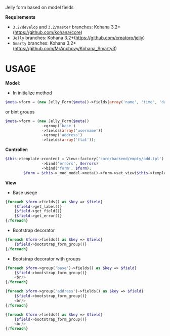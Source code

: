 Jelly form based on model fields


**Requirements**


* `3.2/develop` and `3.2/master` branches: Kohana 3.2+ (https://github.com/kohana/core)
* `Jelly` branches: Kohana 3.2+(https://github.com/creatoro/jelly)
* `Smarty` branches: Kohana 3.2+(https://github.com/MrAnchovy/Kohana_Smarty3)


USAGE
========

**Model**:

* In initialize method


```php
$meta->form = (new Jelly_Form($meta))->fields(array('name', 'time', 'date', 'file', 'icon', 'text', 'enum', 'country'));
```

or bint groups

```php
$meta->form = (new Jelly_Form($meta))
                ->group('base')
                ->fields(array('username'))
                ->group('address')
                ->fields(array('flat'));
```


**Controller**:

```php
$this->template->content = View::factory('core/backend/empty/add.tpl')
                ->bind('errors', $errors)
                ->bind('form', $form);
        $form = $this->_mod_model->meta()->form->set_view($this->template->content);
```



**View**

* Base usege


```php
{foreach $form->fields() as $key => $field}
    {$field->get_label()}
    {$field->get_field()}
    {$field->get_error()}
{/foreach}
```


* Bootstrap decorator

```php
{foreach $form->fields() as $key => $field}
    {$field->bootstrap_form_group()}
{/foreach}
```

* Bootstrap decorator with groups

```php
{foreach $form->group('base')->fields() as $key => $field}
    {$field->bootstrap_form_group()}
    <br/>
{/foreach}

{foreach $form->group('address')->fields() as $key => $field}
    {$field->bootstrap_form_group()}
    <br/>
{/foreach}

{foreach $form->fields() as $key => $field}
    {$field->bootstrap_form_group()}
    <br/>
{/foreach}
```